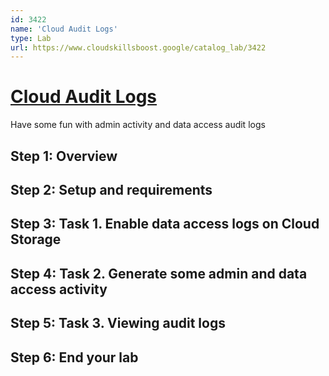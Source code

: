```yaml
---
id: 3422
name: 'Cloud Audit Logs'
type: Lab
url: https://www.cloudskillsboost.google/catalog_lab/3422
---
```


# [Cloud Audit Logs](https://www.cloudskillsboost.google/catalog_lab/3422)

Have some fun with admin activity and data access audit logs

## Step 1: Overview

## Step 2: Setup and requirements

## Step 3: Task 1. Enable data access logs on Cloud Storage

## Step 4: Task 2. Generate some admin and data access activity

## Step 5: Task 3. Viewing audit logs

## Step 6: End your lab
